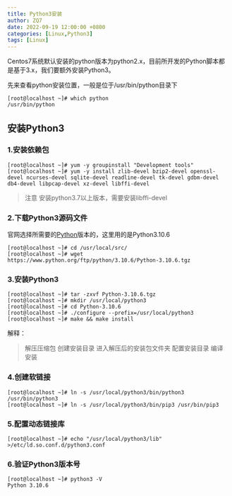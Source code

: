 ```yaml
---
title: Python3安装
author: ZQ7
date: 2022-09-19 12:00:00 +0800
categories: [Linux,Python3]
tags: [Linux]
---
```


Centos7系统默认安装的python版本为python2.x，目前所开发的Python脚本都是基于3.x，我们要额外安装Python3。

先来查看python安装位置，一般是位于/usr/bin/python目录下

```shell
[root@localhost ~]# which python
/usr/bin/python
```

## 安装Python3

### 1.安装依赖包

```shell
[root@localhost ~]# yum -y groupinstall "Development tools"
[root@localhost ~]# yum -y install zlib-devel bzip2-devel openssl-devel ncurses-devel sqlite-devel readline-devel tk-devel gdbm-devel db4-devel libpcap-devel xz-devel libffi-devel
```

> 注意 安装python3.7以上版本，需要安装libffi-devel

### 2.下载Python3源码文件

官网选择所需要的[Python](https://www.python.org/downloads)版本的，这里用的是Python3.10.6

```shell
[root@localhost ~]# cd /usr/local/src/
[root@localhost ~]# wget https://www.python.org/ftp/python/3.10.6/Python-3.10.6.tgz
```

### 3.安装Python3

```shell
[root@localhost ~]# tar -zxvf Python-3.10.6.tgz
[root@localhost ~]# mkdir /usr/local/python3
[root@localhost ~]# cd Python-3.10.6
[root@localhost ~]# ./configure --prefix=/usr/local/python3
[root@localhost ~]# make && make install
```

解释：

> 解压压缩包
> 创建安装目录
> 进入解压后的安装包文件夹
> 配置安装目录
> 编译 安装

### 4.创建软链接

```shell
[root@localhost ~]# ln -s /usr/local/python3/bin/python3 /usr/bin/python3
[root@localhost ~]# ln -s /usr/local/python3/bin/pip3 /usr/bin/pip3
```

### 5.配置动态链接库

```shell
[root@localhost ~]# echo "/usr/local/python3/lib" >/etc/ld.so.conf.d/python3.conf
```

### 6.验证Python3版本号

```shell
[root@localhost ~]# python3 -V
Python 3.10.6
```
